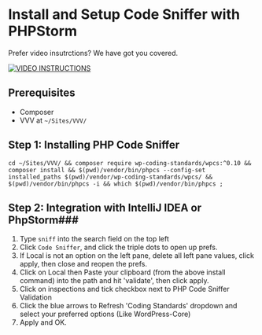 # Install and Setup Code Sniffer with PHPStorm

Prefer video insutrctions? We have got you covered.

[![VIDEO INSTRUCTIONS](https://img.youtube.com/vi/8kpAyi6U-8w/0.jpg)](https://www.youtube.com/watch?v=8kpAyi6U-8w)

## Prerequisites

- Composer
- VVV at `~/Sites/VVV/`

## Step 1: Installing PHP Code Sniffer

```
cd ~/Sites/VVV/ && composer require wp-coding-standards/wpcs:^0.10 && composer install && $(pwd)/vendor/bin/phpcs --config-set installed_paths $(pwd)/vendor/wp-coding-standards/wpcs/ && $(pwd)/vendor/bin/phpcs -i && which $(pwd)/vendor/bin/phpcs ;
```

## Step 2: Integration with IntelliJ IDEA or PhpStorm###

1. Type `sniff` into the search field on the top left
2. Click `Code Sniffer`, and click the triple dots to open up prefs.
3. If Local is not an option on the left pane, delete all left pane values, click apply, then close and reopen the prefs.
4. Click on Local then Paste your clipboard (from the above install command) into the path and hit 'validate', then click apply.
5. Click on inspections and tick checkbox next to PHP Code Sniffer Validation
4. Click the blue arrows to Refresh 'Coding Standards' dropdown and select your preferred options (Like WordPress-Core)
5. Apply and OK.
